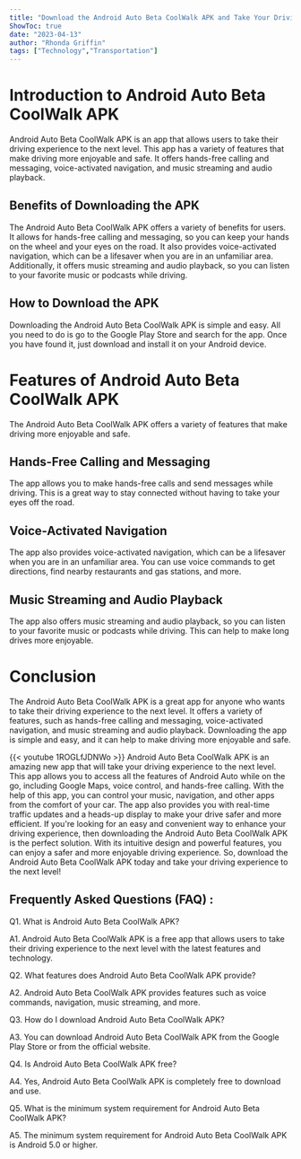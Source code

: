 ```yaml
---
title: "Download the Android Auto Beta CoolWalk APK and Take Your Driving Experience to the Next Level!"
ShowToc: true 
date: "2023-04-13"
author: "Rhonda Griffin" 
tags: ["Technology","Transportation"]
---
```

# Introduction to Android Auto Beta CoolWalk APK

Android Auto Beta CoolWalk APK is an app that allows users to take their driving experience to the next level. This app has a variety of features that make driving more enjoyable and safe. It offers hands-free calling and messaging, voice-activated navigation, and music streaming and audio playback. 

## Benefits of Downloading the APK

The Android Auto Beta CoolWalk APK offers a variety of benefits for users. It allows for hands-free calling and messaging, so you can keep your hands on the wheel and your eyes on the road. It also provides voice-activated navigation, which can be a lifesaver when you are in an unfamiliar area. Additionally, it offers music streaming and audio playback, so you can listen to your favorite music or podcasts while driving. 

## How to Download the APK

Downloading the Android Auto Beta CoolWalk APK is simple and easy. All you need to do is go to the Google Play Store and search for the app. Once you have found it, just download and install it on your Android device. 

# Features of Android Auto Beta CoolWalk APK

The Android Auto Beta CoolWalk APK offers a variety of features that make driving more enjoyable and safe. 

## Hands-Free Calling and Messaging

The app allows you to make hands-free calls and send messages while driving. This is a great way to stay connected without having to take your eyes off the road. 

## Voice-Activated Navigation

The app also provides voice-activated navigation, which can be a lifesaver when you are in an unfamiliar area. You can use voice commands to get directions, find nearby restaurants and gas stations, and more. 

## Music Streaming and Audio Playback

The app also offers music streaming and audio playback, so you can listen to your favorite music or podcasts while driving. This can help to make long drives more enjoyable. 

# Conclusion

The Android Auto Beta CoolWalk APK is a great app for anyone who wants to take their driving experience to the next level. It offers a variety of features, such as hands-free calling and messaging, voice-activated navigation, and music streaming and audio playback. Downloading the app is simple and easy, and it can help to make driving more enjoyable and safe.

{{< youtube 1ROGLfJDNWo >}} 
Android Auto Beta CoolWalk APK is an amazing new app that will take your driving experience to the next level. This app allows you to access all the features of Android Auto while on the go, including Google Maps, voice control, and hands-free calling. With the help of this app, you can control your music, navigation, and other apps from the comfort of your car. The app also provides you with real-time traffic updates and a heads-up display to make your drive safer and more efficient. If you're looking for an easy and convenient way to enhance your driving experience, then downloading the Android Auto Beta CoolWalk APK is the perfect solution. With its intuitive design and powerful features, you can enjoy a safer and more enjoyable driving experience. So, download the Android Auto Beta CoolWalk APK today and take your driving experience to the next level!

## Frequently Asked Questions (FAQ) :
Q1. What is Android Auto Beta CoolWalk APK?

A1. Android Auto Beta CoolWalk APK is a free app that allows users to take their driving experience to the next level with the latest features and technology.

Q2. What features does Android Auto Beta CoolWalk APK provide?

A2. Android Auto Beta CoolWalk APK provides features such as voice commands, navigation, music streaming, and more.

Q3. How do I download Android Auto Beta CoolWalk APK?

A3. You can download Android Auto Beta CoolWalk APK from the Google Play Store or from the official website.

Q4. Is Android Auto Beta CoolWalk APK free?

A4. Yes, Android Auto Beta CoolWalk APK is completely free to download and use.

Q5. What is the minimum system requirement for Android Auto Beta CoolWalk APK?

A5. The minimum system requirement for Android Auto Beta CoolWalk APK is Android 5.0 or higher.


